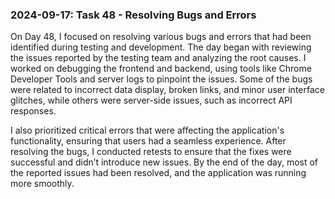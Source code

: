 ### 2024-09-17: Task 48 - Resolving Bugs and Errors

On Day 48, I focused on resolving various bugs and errors that had been identified during testing and development. The day began with reviewing the issues reported by the testing team and analyzing the root causes. I worked on debugging the frontend and backend, using tools like Chrome Developer Tools and server logs to pinpoint the issues. Some of the bugs were related to incorrect data display, broken links, and minor user interface glitches, while others were server-side issues, such as incorrect API responses.

I also prioritized critical errors that were affecting the application's functionality, ensuring that users had a seamless experience. After resolving the bugs, I conducted retests to ensure that the fixes were successful and didn’t introduce new issues. By the end of the day, most of the reported issues had been resolved, and the application was running more smoothly.
